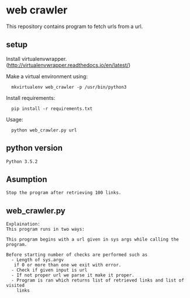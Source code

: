# web crawler
This repository contains program to fetch urls from a url.

## setup

  Install virtualenvwrapper. (http://virtualenvwrapper.readthedocs.io/en/latest/)

  Make a virtual environment using:

      mkvirtualenv web_crawler -p /usr/bin/python3

  Install requirements:

      pip install -r requirements.txt

  Usage:

      python web_crawler.py url

## python version
    Python 3.5.2

## Asumption

    Stop the program after retrieving 100 links.

## web_crawler.py

    Explaination:
    This program runs in two ways:

    This program begins with a url given in sys args while calling the program.

    Before starting number of checks are performed such as
      - Length of sys.argv
       if 0 or more than one we exit with error.
      - Check if given input is url
      - If not proper url we parse it make it proper.
      - Program is ran which returns list of retrieved links and list of visited
        links